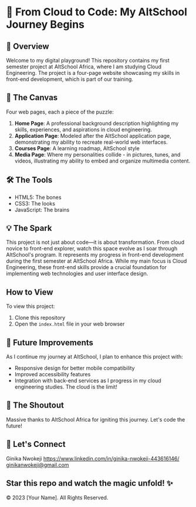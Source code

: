 # 🚀 From Cloud to Code: My AltSchool Journey Begins

## 🌟 Overview
Welcome to my digital playground! This repository contains my first semester project at AltSchool Africa, where I am studying Cloud Engineering. The project is a four-page website showcasing my skills in front-end development, which is part of our training.

## 🎨 The Canvas

Four web pages, each a piece of the puzzle:
1. **Home Page**: A professional background description highlighting my skills, experiences, and aspirations in cloud engineering.
2. **Application Page**: Modeled after the AltSchool application page, demonstrating my ability to recreate real-world web interfaces.
3. **Courses Page**: A learning roadmap, AltSchool style
5. **Media Page**: Where my personalities collide - in pictures, tunes, and videos, illustrating my ability to embed and organize multimedia content.


## 🛠️ The Tools

- HTML5: The bones
- CSS3: The looks
- JavaScript: The brains

## 💡 The Spark

This project is not just about code—it is about transformation. From cloud novice to front-end explorer, watch this space evolve as I soar through AltSchool's program. It represents my progress in front-end development during the first semester at AltSchool Africa. While my main focus is Cloud Engineering, these front-end skills provide a crucial foundation for implementing web technologies and user interface design.

## How to View

To view this project:
1. Clone this repository
2. Open the `index.html` file in your web browser

## 🔮 Future Improvements

As I continue my journey at AltSchool, I plan to enhance this project with:
- Responsive design for better mobile compatibility
- Improved accessibility features
- Integration with back-end services as I progress in my cloud engineering studies. The cloud is the limit!

## 🙌 The Shoutout 

Massive thanks to AltSchool Africa for igniting this journey. Let's code the future!

## 🤝 Let's Connect

Ginika Nwokeji
https://www.linkedin.com/in/ginika-nwokeji-443616146/
ginikanwokeji@gmail.com

## Star this repo and watch the magic unfold! ✨

© 2023 [Your Name]. All Rights Reserved.
